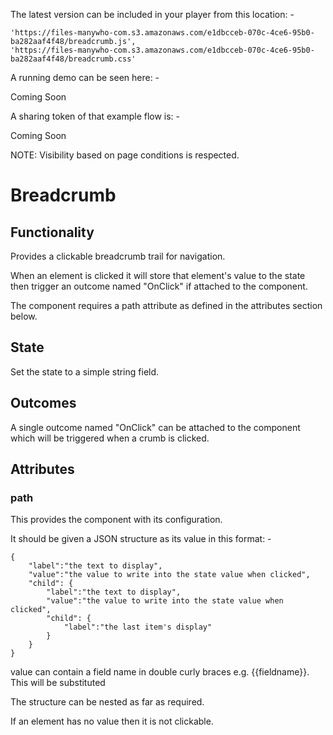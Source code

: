 
The latest version can be included in your player from this location: -

```
'https://files-manywho-com.s3.amazonaws.com/e1dbcceb-070c-4ce6-95b0-ba282aaf4f48/breadcrumb.js',
'https://files-manywho-com.s3.amazonaws.com/e1dbcceb-070c-4ce6-95b0-ba282aaf4f48/breadcrumb.css'
```

A running demo can be seen here: -

Coming Soon


A sharing token of that example flow is: -

Coming Soon


NOTE: Visibility based on page conditions is respected.



# Breadcrumb


## Functionality

Provides a clickable breadcrumb trail for navigation.

When an element is clicked it will store that element's value to the state then trigger an outcome named "OnClick" if attached to the component.

The component requires a path attribute as defined in the attributes section below.



## State

Set the state to a simple string field.

## Outcomes

A single outcome named "OnClick" can be attached to the component which will be triggered when a crumb is clicked.

## Attributes

### path

This provides the component with its configuration.

It should be given a JSON structure as its value in this format: -

```
{
    "label":"the text to display",
    "value":"the value to write into the state value when clicked",
    "child": {
        "label":"the text to display",
        "value":"the value to write into the state value when clicked",
        "child": {
            "label":"the last item's display"
        }
    }
}
```

value can contain a field name in double curly braces e.g. {{fieldname}}.  This will be substituted

The structure can be nested as far as required.

If an element has no value then it is not clickable.



